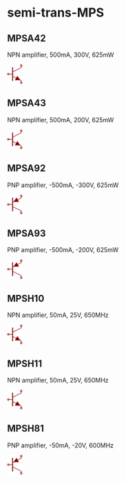 # semi-trans-MPS

## MPSA42
NPN amplifier, 500mA, 300V, 625mW

![MPSA42__1__1](/images/semi-trans-MPS__MPSA42__1__1.png?raw=true) 
## MPSA43
NPN amplifier, 500mA, 200V, 625mW

![MPSA43__1__1](/images/semi-trans-MPS__MPSA43__1__1.png?raw=true) 
## MPSA92
PNP amplifier, -500mA, -300V, 625mW

![MPSA92__1__1](/images/semi-trans-MPS__MPSA92__1__1.png?raw=true) 
## MPSA93
PNP amplifier, -500mA, -200V, 625mW

![MPSA93__1__1](/images/semi-trans-MPS__MPSA93__1__1.png?raw=true) 
## MPSH10
NPN amplifier, 50mA, 25V, 650MHz

![MPSH10__1__1](/images/semi-trans-MPS__MPSH10__1__1.png?raw=true) 
## MPSH11
NPN amplifier, 50mA, 25V, 650MHz

![MPSH11__1__1](/images/semi-trans-MPS__MPSH11__1__1.png?raw=true) 
## MPSH81
PNP amplifier, -50mA, -20V, 600MHz

![MPSH81__1__1](/images/semi-trans-MPS__MPSH81__1__1.png?raw=true) 
